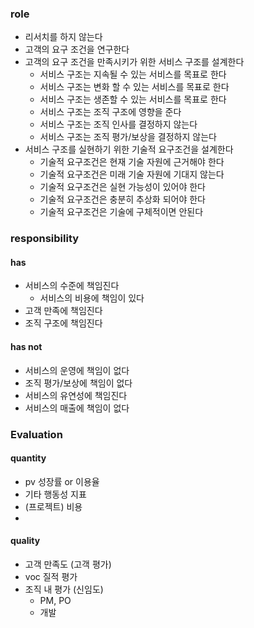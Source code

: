 ### role

- 리서치를 하지 않는다
- 고객의 요구 조건을 연구한다
- 고객의 요구 조건을 만족시키가 위한 서비스 구조를 설계한다
	- 서비스 구조는 지속될 수 있는 서비스를 목표로 한다
	- 서비스 구조는 변화 할 수 있는 서비스를 목표로 한다
	- 서비스 구조는 생존할 수 있는 서비스를 목표로 한다
	- 서비스 구조는 조직 구조에 영향을 준다
	- 서비스 구조는 조직 인사를 결정하지 않는다
	- 서비스 구조는 조직 평가/보상을 결정하지 않는다
- 서비스 구조를 실현하기 위한 기술적 요구조건을 설계한다
	- 기술적 요구조건은 현재 기술 자원에 근거해야 한다
	- 기술적 요구조건은 미래 기술 자원에 기대지 않는다
	- 기술적 요구조건은 실현 가능성이 있어야 한다
	- 기술적 요구조건은 충분히 추상화 되어야 한다
	- 기술적 요구조건은 기술에 구체적이면 안된다

### responsibility

#### has
- 서비스의 수준에 책임진다
	- 서비스의 비용에 책임이 있다
- 고객 만족에 책임진다
- 조직 구조에 책임진다

#### has not
- 서비스의 운영에 책임이 없다
- 조직 평가/보상에 책임이 없다
- 서비스의 유연성에 책임진다
- 서비스의 매출에 책임이 없다


### Evaluation

#### quantity

- pv 성장률 or 이용율
- 기타 행동성 지표
- (프로젝트) 비용
- 

#### quality

- 고객 만족도 (고객 평가)
- voc 질적 평가
- 조직 내 평가 (신임도)
	- PM, PO
	- 개발